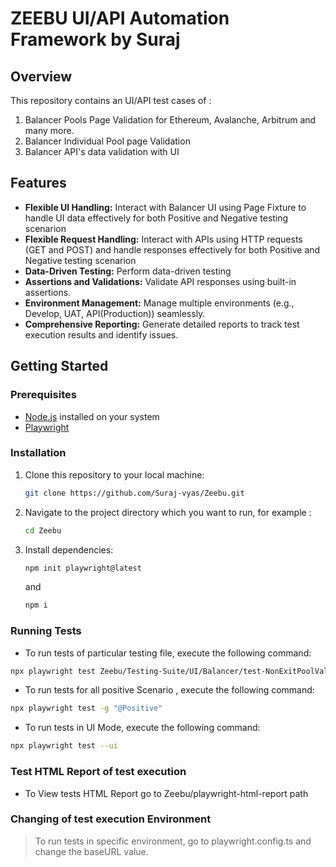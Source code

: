 # ZEEBU UI/API Automation Framework by Suraj

## Overview

This repository contains an UI/API test cases of :
1. Balancer Pools Page Validation for Ethereum, Avalanche, Arbitrum and many more.
2. Balancer Individual Pool page Validation
3. Balancer API's data validation with UI

## Features

- **Flexible UI Handling:** Interact with Balancer UI using Page Fixture to handle UI data effectively for both Positive and Negative testing scenarion
- **Flexible Request Handling:** Interact with APIs using HTTP requests (GET and POST) and handle responses effectively for both Positive and Negative testing scenarion
- **Data-Driven Testing:** Perform data-driven testing
- **Assertions and Validations:** Validate API responses using built-in assertions.
- **Environment Management:** Manage multiple environments (e.g., Develop, UAT, API(Production)) seamlessly.
- **Comprehensive Reporting:** Generate detailed reports to track test execution results and identify issues.

## Getting Started

### Prerequisites

- [Node.js](https://nodejs.org/) installed on your system
- [Playwright](https://playwright.dev/)

### Installation

1. Clone this repository to your local machine:

    ```bash
    git clone https://github.com/Suraj-vyas/Zeebu.git
    ```

2. Navigate to the project directory which you want to run, for example :

    ```bash
    cd Zeebu
    ```

3. Install dependencies:

    ```bash
    npm init playwright@latest
    ```
    and 
     ```bash
    npm i
    ```

### Running Tests

* To run tests of particular testing file, execute the following command:

```bash
npx playwright test Zeebu/Testing-Suite/UI/Balancer/test-NonExitPoolValidation-UI.spec.ts
```

* To run tests for all positive Scenario , execute the following command:

```bash
npx playwright test -g "@Positive"
```

* To run tests in UI Mode, execute the following command:

```bash
npx playwright test --ui
```
### Test HTML Report of test execution
* To View tests HTML Report go to Zeebu/playwright-html-report path

### Changing of test execution Environment

> To run tests in specific environment, go to playwright.config.ts and change the baseURL value.
